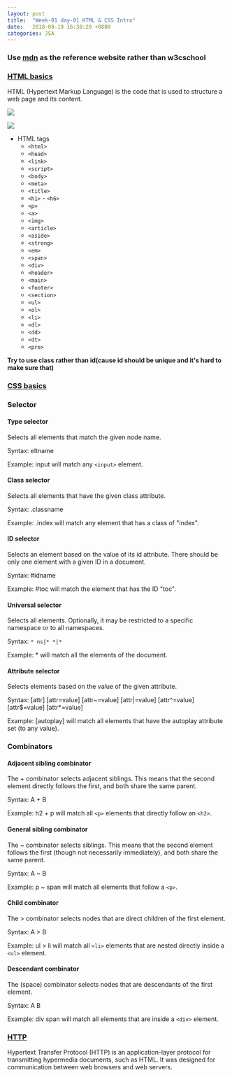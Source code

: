 ```yaml
---
layout: post
title:  "Week-01 day-01 HTML & CSS Intro"
date:   2018-08-19 16:38:20 +0800
categories: JSA
---
```


### Use [mdn](https://developer.mozilla.org) as the reference website rather than w3cschool 

### [HTML basics](https://developer.mozilla.org/en-US/Learn/Getting_started_with_the_web/HTML_basics)

HTML (Hypertext Markup Language) is the code that is used to structure a web page and its content.

![](https://mdn.mozillademos.org/files/9347/grumpy-cat-small.png)

![](https://mdn.mozillademos.org/files/9345/grumpy-cat-attribute-small.png)

- HTML tags
   - `<html>`
   - `<head>`
   - `<link>`
   - `<script>`
   - `<body>`
   - `<meta>`
   - `<title>`
   - `<h1>` - `<h6>`
   - `<p>`
   - `<a>`
   - `<img>`
   - `<article>`
   - `<aside>`
   - `<strong>`
   - `<em>`
   - `<span>`
   - `<div>`
   - `<header>`
   - `<main>`
   - `<footer>`
   - `<section>`
   - `<ul>`
   - `<ol>`
   - `<li>`
   - `<dl>`
   - `<dd>`
   - `<dt>`
   - `<pre>`

**Try to use class rather than id(cause id should be unique and it's hard to make sure that)**

### [CSS basics](https://developer.mozilla.org/en-US/Learn/Getting_started_with_the_web/CSS_basics)

### Selector

#### Type selector
Selects all elements that match the given node name.

Syntax: eltname

Example: input will match any ```<input>``` element.

#### Class selector
Selects all elements that have the given class attribute.

Syntax: .classname

Example: .index will match any element that has a class of "index".

#### ID selector
Selects an element based on the value of its id attribute. There should be only one element with a given ID in a document.

Syntax: #idname

Example: #toc will match the element that has the ID "toc".

#### Universal selector
Selects all elements. Optionally, it may be restricted to a specific namespace or to all namespaces.

Syntax: ```* ns|* *|*```

Example: * will match all the elements of the document.

#### Attribute selector
Selects elements based on the value of the given attribute.

Syntax: [attr] [attr=value] [attr~=value] 
[attr|=value] [attr^=value] [attr$=value] [attr*=value]

Example: [autoplay] will match all elements that have the autoplay attribute set (to any value).


### Combinators

#### Adjacent sibling combinator
The + combinator selects adjacent siblings. This means that the second element directly follows the first, and both share the same parent.

Syntax: A + B

Example: h2 + p will match all ```<p>``` elements that 
directly follow an ```<h2>```.

#### General sibling combinator
The ~ combinator selects siblings. This means that the second element follows the first (though not necessarily immediately), and both share the same parent.

Syntax: A ~ B

Example: p ~ span will match all <span> elements that follow a ```<p>```.

#### Child combinator
The > combinator selects nodes that are direct children of the first element.

Syntax: A > B

Example: ul > li will match all ```<li>``` elements that are nested directly inside a ```<ul>``` element.

#### Descendant combinator
The   (space) combinator selects nodes that are descendants of the first element.

Syntax: A B

Example: div span will match all <span> elements that are inside a ```<div>``` element.

### [HTTP](https://developer.mozilla.org/en-US/docs/Web/HTTP)

Hypertext Transfer Protocol (HTTP) is an application-layer protocol for transmitting hypermedia documents, such as HTML. It was designed for communication between web browsers and web servers.
